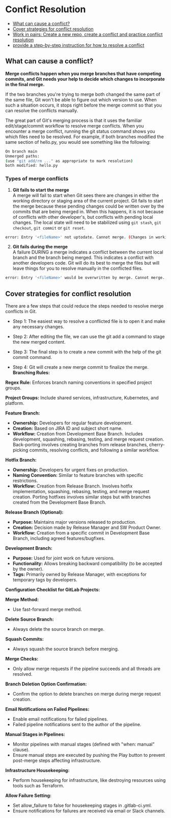 # Confict Resolution
- [What can cause a conflict? ](#what-can-cause-a-conflict)
- [Cover strategies for conflict resolution](#cover-strategies-for-conflict-resolution)
- [Work in pairs: Create a new repo, create a conflict and practice conflict resolution](#work-in-pairs-create-a-new-repo-create-a-conflict-and-practice-conflict-resolution)
- [provide a step-by-step instruction for how to resolve a conflict](#provide-a-step-by-step-instruction-for-how-to-resolve-a-conflict)

## What can cause a conflict? 
**Merge conflicts happen when you merge branches that have competing commits, and Git needs your help to decide which changes to incorporate in the final merge.**

If the two branches you're trying to merge both changed the same part of the same file, Git won't be able to figure out which version to use. When such a situation occurs, it stops right before the merge commit so that you can resolve the conflicts manually.

The great part of Git's merging process is that it uses the familiar edit/stage/commit workflow to resolve merge conflicts. When you encounter a merge conflict, running the git status command shows you which files need to be resolved. For example, if both branches modified the same section of hello.py, you would see something like the following:
```bash
On branch main
Unmerged paths:
(use "git add/rm ..." as appropriate to mark resolution)
both modified: hello.py
```
### Types of merge conflicts
1. **Git fails to start the merge**<br>
A merge will fail to start when Git sees there are changes in either the working directory or staging area of the current project. Git fails to start the merge because these pending changes could be written over by the commits that are being merged in. When this happens, it is not because of conflicts with other developer's, but conflicts with pending local changes. The local state will need to be stabilized using `git stash`, `git checkout`, `git commit` or `git reset`. 
```bash
error: Entry '<fileName>' not uptodate. Cannot merge. (Changes in working directory)
```
2. **Git fails during the merge**<br>
A failure DURING a merge indicates a conflict between the current local branch and the branch being merged. This indicates a conflict with another developers code. Git will do its best to merge the files but will leave things for you to resolve manually in the conflicted files.
```bash
error: Entry '<fileName>' would be overwritten by merge. Cannot merge. (Changes in staging area)
```

## Cover strategies for conflict resolution

There are a few steps that could reduce the steps needed to resolve merge conflicts in Git.

- Step 1: The easiest way to resolve a conflicted file is to open it and make any necessary changes.

- Step 2: After editing the file, we can use the git add a command to stage the new merged content.

- Step 3: The final step is to create a new commit with the help of the git commit command.

- Step 4: Git will create a new merge commit to finalize the merge.
**Branching Rules:**

**Regex Rule:** Enforces branch naming conventions in specified project groups.

**Project Groups:** Include shared services, infrastructure, Kubernetes, and platform.

**Feature Branch:**

- **Ownership:** Developers for regular feature development.
- **Creation:** Based on JIRA ID and subject short name.
- **Workflow:** Creation from Development Base Branch. Includes development, squashing, rebasing, testing, and merge request creation. Back-porting involves creating branches from release branches, cherry-picking commits, resolving conflicts, and following a similar workflow.

**Hotfix Branch:**

- **Ownership:** Developers for urgent fixes on production.
- **Naming Convention:** Similar to feature branches with specific restrictions.
- **Workflow:** Creation from Release Branch. Involves hotfix implementation, squashing, rebasing, testing, and merge request creation. Porting hotfixes involves similar steps but with branches created from the Development Base Branch.

**Release Branch (Optional):**

- **Purpose:** Maintains major versions released to production.
- **Creation:** Decision made by Release Manager and SW Product Owner.
- **Workflow:** Creation from a specific commit in Development Base Branch, including agreed features/bugfixes.

**Development Branch:**

- **Purpose:** Used for joint work on future versions.
- **Functionality:** Allows breaking backward compatibility (to be accepted by the owner).
- **Tags:** Primarily owned by Release Manager, with exceptions for temporary tags by developers.

**Configuration Checklist for GitLab Projects:**

**Merge Method:**

- Use fast-forward merge method.

**Delete Source Branch:**

- Always delete the source branch on merge.

**Squash Commits:**

- Always squash the source branch before merging.

**Merge Checks:**

- Only allow merge requests if the pipeline succeeds and all threads are resolved.

**Branch Deletion Option Confirmation:**

- Confirm the option to delete branches on merge during merge request creation.

**Email Notifications on Failed Pipelines:**

- Enable email notifications for failed pipelines.
- Failed pipeline notifications sent to the author of the pipeline.

**Manual Stages in Pipelines:**

- Monitor pipelines with manual stages (defined with "when: manual" clause).
- Ensure manual steps are executed by pushing the Play button to prevent post-merge steps affecting infrastructure.

**Infrastructure Housekeeping:**

- Perform housekeeping for infrastructure, like destroying resources using tools such as Terraform.

**Allow Failure Setting:**

- Set allow_failure to false for housekeeping stages in .gitlab-ci.yml.
- Ensure notifications for failures are received via email or Slack channels.
